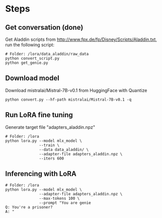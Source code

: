 # Steps
## Get conversation (done)
Get Aladdin scripts from http://www.fpx.de/fp/Disney/Scripts/Aladdin.txt, run the following script:
```console
# Folder: /lora/data_aladdin/raw_data
python convert_script.py
python get_genie.py
```

## Download model
Download mistralai/Mistral-7B-v0.1 from HuggingFace with Quantize
```console
python convert.py --hf-path mistralai/Mistral-7B-v0.1 -q
```

## Run LoRA fine tuning
Generate target file "adapters_aladdin.npz"
```console
# Folder: /lora
python lora.py --model mlx_model \
               --train \
               --data data_aladdin/ \
               --adapter-file adapters_aladdin.npz \
               --iters 600
```

## Inferencing with LoRA
```console
# Folder: /lora
python lora.py --model mlx_model \
               --adapter-file adapters_aladdin.npz \
               --max-tokens 100 \
               --prompt "You are genie
Q: You're a prisoner?
A: "
```
